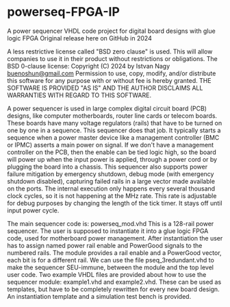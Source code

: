 # powerseq-FPGA-IP
A power sequencer VHDL code project for digital board designs with glue logic FPGA
Original release here on GitHub in 2024

A less restrictive license called "BSD zero clause" is used. This will allow companies to use it in their product without restrictions or obligations.
The BSD 0-clause license: Copyright (C) 2024 by Istvan Nagy buenoshun@gmail.com 
Permission to use, copy, modify, and/or distribute this software for any purpose with or without fee is hereby granted. THE SOFTWARE IS PROVIDED "AS IS" AND THE AUTHOR DISCLAIMS ALL WARRANTIES WITH REGARD TO THIS SOFTWARE.

A power sequencer is used in large complex digital circuit board (PCB) designs, like computer motherboards, router line cards or telecom boards. These boards have many voltage regulators (rails) that have to be turned on one by one in a sequence. This sequencer does that job. It typically starts a sequence when a power master device like a management controller (BMC or IPMC) asserts a main power on signal. If we don't have a management controller on the PCB, then the enable can be tied logic high, so the board will power up when the input power is applied, through a power cord or by plugging the board into a chassis.
This sequencer also supports power failure mitigation by emergency shutdown, debug mode (with emergency shutdown disabled), capturing failed rails in a large vector made available on the ports. The internal execution only happens every several thousand clock cycles, so it is not happening at the MHz rate. This rate is adjustable for debug purposes by changing the length of the tick timer. It stays off until input power cycle.

The main sequencer code is: powerseq_mod.vhd
This is a 128-rail power sequencer.
The user is supposed to instantiate it into a glue logic FPGA code, used for motherboard power management. After instantiation the user has to assign named power rail enable and PowerGood signals to the numbered rails. The module provides a rail enable and a PowerGood vector, each bit is for a different rail.
We can use the file pseq_3redundant.vhd to make the sequencer SEU-immune, between the module and the top level user code.
Two example VHDL files are provided about how to use the sequencer module: example1.vhd and example2.vhd. These can be used as templates, but have to be completely rewritten for every new board design.
An instantiation template and a simulation test bench is provided. 

